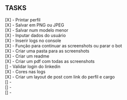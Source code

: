 ## TASKS

[X] - Printar perfil <br/>
[X] - Salvar em PNG ou JPEG <br/>
[X] - Salvar num modelo menor <br/>
[X] - Inputar dados do usuário <br/>
[X] - Inserir logs no console <br/>
[X] - Função para continuar as screenshots ou parar o bot <br/>
[X] - Criar uma pasta para as screenshots <br/>
[X] - Criar um readme <br/>
[X] - Criar um pdf com todas as screenshots <br/>
[] - Validar login do linkedin <br/>
[X] - Cores nas logs <br/>
[X] - Criar um layout de post com link do perfil e cargo <br/>
[] - <br/>
[] - <br/>
[] - <br/>
